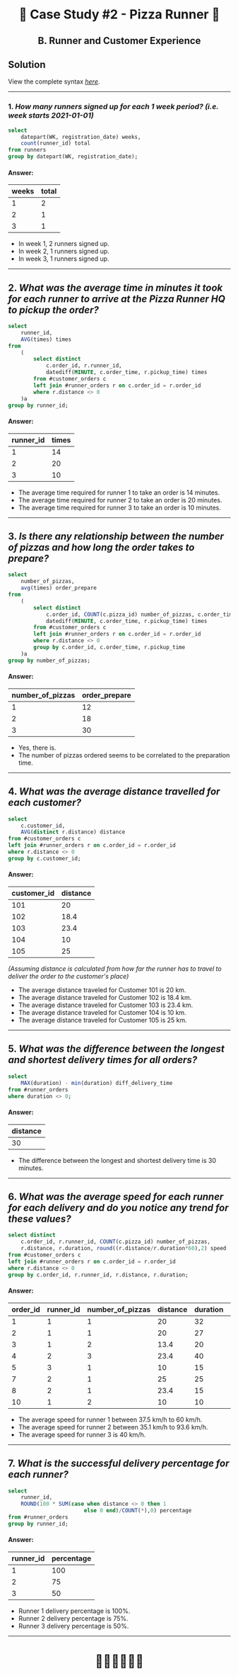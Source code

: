 # <p align="center" style="margin-top: 0px;">🍕 Case Study #2 - Pizza Runner 🍕
## <p align="center"> B. Runner and Customer Experience

## Solution

View the complete syntax [*here*](https://github.com/hydaai/8-Week-SQL-Challenge/tree/main/Case%20Study%20%232%20-%20Pizza%20Runner/Query).

***

### 1. *How many runners signed up for each 1 week period? (i.e. week starts 2021-01-01)*

````sql
select 
	datepart(WK, registration_date) weeks,
	count(runner_id) total
from runners
group by datepart(WK, registration_date);
````


#### Answer:
weeks | total
-- | --
1 | 2
2 | 1
3 | 1

- In week 1, 2 runners signed up.
- In week 2, 1 runners signed up.
- In week 3, 1 runners signed up.

***

## 2. *What was the average time in minutes it took for each runner to arrive at the Pizza Runner HQ to pickup the order?*

````sql
select 
	runner_id,
	AVG(times) times
from 
	(
		select distinct 
			c.order_id, r.runner_id, 
			datediff(MINUTE, c.order_time, r.pickup_time) times
		from #customer_orders c
		left join #runner_orders r on c.order_id = r.order_id
		where r.distance <> 0
	)a
group by runner_id;
````


#### Answer:
runner_id | times
-- | --
1 | 14
2 | 20
3 | 10

- The average time required for runner 1 to take an order is 14 minutes.
- The average time required for runner 2 to take an order is 20 minutes.
- The average time required for runner 3 to take an order is 10 minutes.

***

## 3. *Is there any relationship between the number of pizzas and how long the order takes to prepare?*

````sql
select 
	number_of_pizzas,
	avg(times) order_prepare
from 
	(
		select distinct 
			c.order_id, COUNT(c.pizza_id) number_of_pizzas, c.order_time, r.pickup_time, 
			datediff(MINUTE, c.order_time, r.pickup_time) times
		from #customer_orders c
		left join #runner_orders r on c.order_id = r.order_id
		where r.distance <> 0
		group by c.order_id, c.order_time, r.pickup_time
	)a
group by number_of_pizzas;
````


#### Answer:
number_of_pizzas | order_prepare
-- | --
1 | 12
2 | 18
3 | 30

- Yes, there is.
- The number of pizzas ordered seems to be correlated to the preparation time.

***

## 4. *What was the average distance travelled for each customer?*

````sql
select 
	c.customer_id,
	AVG(distinct r.distance) distance
from #customer_orders c
left join #runner_orders r on c.order_id = r.order_id
where r.distance <> 0
group by c.customer_id;
````


#### Answer:
customer_id | distance
-- | --
101 | 20
102 | 18.4
103 | 23.4
104 | 10
105 | 25

*(Assuming distance is calculated from how far the runner has to travel to deliver the order to the customer's place)*
- The average distance traveled for Customer 101 is 20 km.
- The average distance traveled for Customer 102 is 18.4 km.
- The average distance traveled for Customer 103 is 23.4 km.
- The average distance traveled for Customer 104 is 10 km.
- The average distance traveled for Customer 105 is 25 km.

***

## 5. *What was the difference between the longest and shortest delivery times for all orders?*

````sql
select 
	MAX(duration) - min(duration) diff_delivery_time
from #runner_orders
where duration <> 0;
````


#### Answer:
| distance |
| -- |
| 30 |

- The difference between the longest and shortest delivery time is 30 minutes.

***

## 6. *What was the average speed for each runner for each delivery and do you notice any trend for these values?*

````sql
select distinct 
	c.order_id, r.runner_id, COUNT(c.pizza_id) number_of_pizzas, 
	r.distance, r.duration, round((r.distance/r.duration*60),2) speed
from #customer_orders c
left join #runner_orders r on c.order_id = r.order_id
where r.distance <> 0
group by c.order_id, r.runner_id, r.distance, r.duration;
````


#### Answer:
order_id | runner_id | number_of_pizzas | distance | duration | speed
-- | -- | -- | -- | -- | --
1 | 1 | 1 | 20 | 32 | 37.5
2 | 1 | 1 | 20 | 27 | 44.44
3 | 1 | 2 | 13.4 | 20 | 40.2
4 | 2 | 3 | 23.4 | 40 | 35.1
5 | 3 | 1 | 10 | 15 | 40
7 | 2 | 1 | 25 | 25 | 60
8 | 2 | 1 | 23.4 | 15 | 93.6
10 | 1 | 2 | 10 | 10 | 60

- The average speed for runner 1 between 37.5 km/h to 60 km/h.
- The average speed for runner 2 between 35.1 km/h to 93.6 km/h.
- The average speed for runner 3 is 40 km/h.

***

## 7. *What is the successful delivery percentage for each runner?*

````sql
select 
	runner_id, 
	ROUND(100 * SUM(case when distance <> 0 then 1 
						else 0 end)/COUNT(*),0) percentage
from #runner_orders
group by runner_id;
````


#### Answer:
runner_id | percentage
-- | --
1 | 100
2 | 75
3 | 50

- Runner 1 delivery percentage is 100%.
- Runner 2 delivery percentage is 75%.
- Runner 3 delivery percentage is 50%.

***

# <p align="center" style="margin-top: 0px;">👩‍💻👩‍💻👩‍💻
